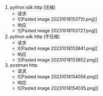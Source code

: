 1. python sdk http (压缩)
	- 请求
	- ![[Pasted image 20231018153710.png]]
	- 响应
	- ![[Pasted image 20231018153727.png]]
2. python sdk http (不压缩)
	- 请求
	- ![[Pasted image 20231018153841.png]]
	- 响应
	- ![[Pasted image 20231018153852.png]]
3. postman http
	- 请求
	- ![[Pasted image 20231018154056.png]]
	- 响应
	- ![[Pasted image 20231018154035.png]]